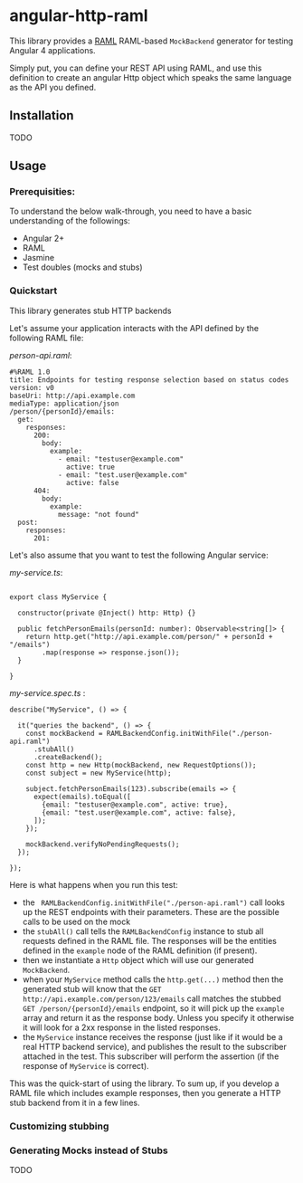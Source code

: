 # angular-http-raml

This library provides a [RAML](http://raml.org) RAML-based `MockBackend` generator for testing Angular 4 applications.

Simply put, you can define your REST API using RAML, and use this definition to create
an angular Http object which speaks the same language as the API you defined.

## Installation

TODO

## Usage

### Prerequisities:

To understand the below walk-through, you need to have a basic understanding of the followings:

 * Angular 2+
 * RAML
 * Jasmine
 * Test doubles (mocks and stubs)

### Quickstart


This library generates stub HTTP backends

Let's assume your application interacts with the API defined by the following RAML file:

_person-api.raml_:

```
#%RAML 1.0
title: Endpoints for testing response selection based on status codes
version: v0
baseUri: http://api.example.com
mediaType: application/json
/person/{personId}/emails:
  get:
    responses:
      200:
        body:
          example:
            - email: "testuser@example.com"
              active: true
            - email: "test.user@example.com"
              active: false
      404:
        body:
          example:
            message: "not found"
  post:
    responses:
      201:
```


Let's also assume that you want to test the following Angular service:

_my-service.ts_:

```

export class MyService {
  
  constructor(private @Inject() http: Http) {}
  
  public fetchPersonEmails(personId: number): Observable<string[]> {
    return http.get("http://api.example.com/person/" + personId + "/emails")
        .map(response => response.json());
  }
  
}

```
 
_my-service.spec.ts_ :

```
describe("MyService", () => {
  
  it("queries the backend", () => {
    const mockBackend = RAMLBackendConfig.initWithFile("./person-api.raml")
      .stubAll()
      .createBackend();
    const http = new Http(mockBackend, new RequestOptions());
    const subject = new MyService(http);
    
    subject.fetchPersonEmails(123).subscribe(emails => {
      expect(emails).toEqual([
        {email: "testuser@example.com", active: true},
        {email: "test.user@example.com", active: false},
      ]);
    });
    
    mockBackend.verifyNoPendingRequests();
  });
  
});
```

Here is what happens when you run this test:

 * the ` RAMLBackendConfig.initWithFile("./person-api.raml")` call looks up the REST endpoints with their parameters. These are the possible calls to be used on the mock
 * the `stubAll()` call tells the `RAMLBackendConfig` instance to stub all requests defined in the RAML file. The responses will be the entities defined in the `example`
   node of the RAML definition (if present). 
 * then we instantiate a `Http` object which will use our generated `MockBackend`.
 * when your `MyService` method calls the `http.get(...)` method then the generated stub will know that the `GET http://api.example.com/person/123/emails` call matches
   the stubbed `GET /person/{personId}/emails` endpoint, so it will pick up the `example` array and return it as the response body. Unless you specify it otherwise it
   will look for a 2xx response in the listed responses.
 * the `MyService` instance receives the response (just like if it would be a real HTTP backend service), and publishes the result to the subscriber attached in the test.
   This subscriber will perform the assertion (if the response of `MyService` is correct). 

This was the quick-start of using the library. To sum up, if you develop a RAML file which includes example responses, then you generate a HTTP stub backend from it in a
few lines.

### Customizing stubbing




### Generating Mocks instead of Stubs

TODO
